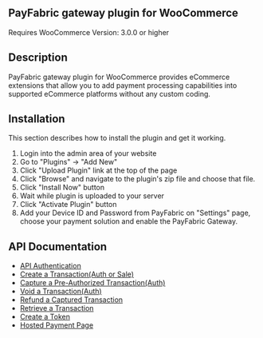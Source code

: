 ## PayFabric gateway plugin for WooCommerce 
Requires WooCommerce Version: 3.0.0 or higher 

## Description 
PayFabric gateway plugin for WooCommerce provides eCommerce extensions that allow you to add payment processing capabilities into supported eCommerce platforms without any custom coding.

## Installation 

This section describes how to install the plugin and get it working.

1. Login into the admin area of your website
2. Go to "Plugins" -> "Add New"
3. Click "Upload Plugin" link at the top of the page
4. Click "Browse" and navigate to the plugin's zip file and choose that file.
5. Click "Install Now" button
6. Wait while plugin is uploaded to your server
7. Click "Activate Plugin" button
8. Add your Device ID and Password from PayFabric on "Settings" page, choose your payment solution and enable the PayFabric Gateway.


## API Documentation
* [API Authentication](sections/Authentication.md)
* [Create a Transaction(Auth or Sale)](sections/Transactions.md)
* [Capture a Pre-Authorized Transaction(Auth)](sections/Capture.md)
* [Void a Transaction(Auth)](sections/Void.md)
* [Refund a Captured Transaction](sections/Refund.md)
* [Retrieve a Transaction](sections/Retrieve.md)
* [Create a Token](sections/Token.md)
* [Hosted Payment Page](sections/PaymentPage.md)
